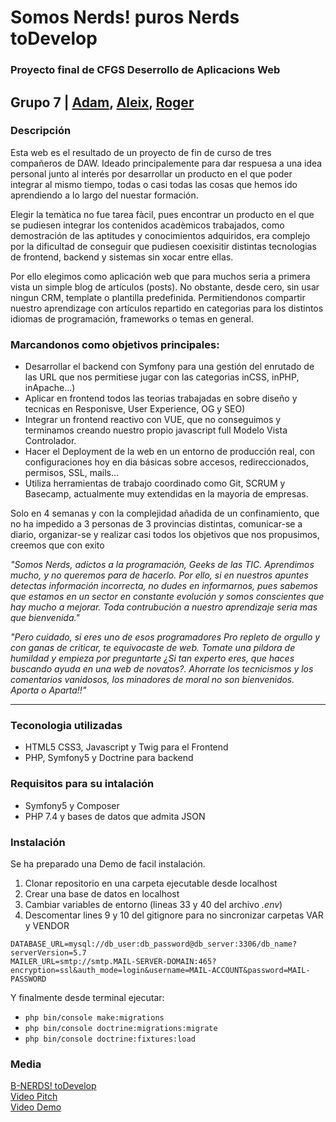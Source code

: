 # Somos Nerds! puros Nerds toDevelop

### Proyecto final de CFGS Deserrollo de Aplicacions Web
Grupo 7 | [Adam](https://github.com/adamjalich), [Aleix](https://github.com/aleixr20), [Roger](https://github.com/rogercrdaw)
--- 
### Descripción
Esta web es el resultado de un proyecto de fin de curso de tres compañeros de DAW. Ideado principalemente para dar respuesa a una idea personal junto al interés por desarrollar un producto en el que poder integrar al mismo tiempo, todas o casi todas las cosas que hemos ido aprendiendo a lo largo del nuestar formación.  

Elegir la temàtica no fue tarea fàcil, pues encontrar un producto en el que se pudiesen integrar los contenidos acadèmicos trabajados, como demostración de las aptitudes y conocimientos adquiridos, era complejo por la dificultad de conseguir que pudiesen coexisitir distintas tecnologias de frontend, backend y sistemas sin xocar entre ellas.

Por ello elegimos como aplicación web que para muchos seria a primera vista un simple blog de artículos (posts). No obstante, desde cero, sin usar ningun CRM, template o plantilla predefinida. Permitiendonos compartir nuestro aprendizage con artículos repartido en categorias para los distintos idiomas de programación, frameworks o temas en general.

### Marcandonos como objetivos principales:

- Desarrollar el backend con Symfony para una gestión del enrutado de las URL que nos permitiese jugar con las categorias inCSS, inPHP, inApache...)
- Aplicar en frontend todos las teorias trabajadas en sobre diseño y tecnicas en Responisve, User Experience, OG y SEO)
- Integrar un frontend reactivo con VUE, que no conseguimos y terminamos creando nuestro propio javascript full Modelo Vista Controlador.
- Hacer el Deployment de la web en un entorno de producción real, con configuraciones hoy en dia básicas sobre accesos, redireccionados, permisos, SSL, mails...
- Utiliza herramientas de trabajo coordinado como Git, SCRUM y Basecamp, actualmente muy extendidas en la mayoria de empresas.

Solo en 4 semanas y con la complejidad añadida de un confinamiento, que no ha impedido a 3 personas de 3 provincias distintas, comunicar-se a diario, organizar-se y realizar casi todos los objetivos que nos propusimos, creemos que con exito   

_"Somos Nerds, adictos a la programación, Geeks de las TIC. Aprendimos mucho, y no queremos para de hacerlo. Por ello, si en nuestros apuntes detectas información incorrecta, no dudes en informarnos, pues sabemos que estamos en un sector en constante evolución y somos conscientes que hay mucho a mejorar.
Toda contrubución a nuestro aprendizaje seria mas que bienvenida."_    

_"Pero cuidado, si eres uno de esos programadores Pro repleto de orgullo y con ganas de criticar, te equivocaste de web. Tomate una pildora de humildad y empieza por preguntarte ¿Si tan experto eres, que haces buscando ayuda en una web de novatos?. Ahorrate los tecnicismos y los comentarios vanidosos, los minadores de moral no son bienvenidos.    
Aporta o Aparta!!"_    

---

### Teconologia utilizadas
- HTML5 CSS3, Javascript y Twig para el Frontend
- PHP, Symfony5 y Doctrine para backend

### Requisitos para su intalación
- Symfony5 y Composer
- PHP 7.4 y bases de datos que admita JSON

### Instalación
Se ha preparado una Demo de facil instalación.
1. Clonar repositorio en una carpeta ejecutable desde localhost
2. Crear una base de datos en localhost
3. Cambiar variables de entorno (lineas 33 y 40 del archivo *.env*)
4. Descomentar lines 9 y 10 del gitignore para no sincronizar carpetas VAR y VENDOR 
~~~~
DATABASE_URL=mysql://db_user:db_password@db_server:3306/db_name?serverVersion=5.7
MAILER_URL=smtp://smtp.MAIL-SERVER-DOMAIN:465?encryption=ssl&auth_mode=login&username=MAIL-ACCOUNT&password=MAIL-PASSWORD
~~~~
Y finalmente desde terminal ejecutar:
- `php bin/console make:migrations`
- `php bin/console doctrine:migrations:migrate`
- `php bin/console doctrine:fixtures:load`

### Media
[B-NERDS! toDevelop](https://www.b-nerd.cat)    
[Video Pitch](https://www.b-nerd.cat/docs/files/video_pitch_hd.mp4)    
[Video Demo](https://www.b-nerd.cat/docs/files/demo.mp4)    
